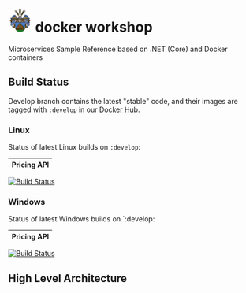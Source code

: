 # ![Image](./img/fam-wappen.png) docker workshop 
Microservices Sample Reference based on .NET (Core) and Docker containers

## Build Status

Develop branch contains the latest "stable" code, and their images are tagged with `:develop` in our [Docker Hub](https://cloud.docker.com/maddev77/workshop/repository/list).

### Linux

Status of latest Linux builds on `:develop`:

| Pricing API |
| ----------- |
[![Build Status](https://badmaddev.visualstudio.com/docker-workshop/_apis/build/status/Pricing?branchName=develop&jobName=BuildLinux)](https://badmaddev.visualstudio.com/docker-workshop/_build/latest?definitionId=4&branchName=develop)

### Windows

Status of latest Windows builds on `:develop:

| Pricing API |
| ----------- |
[![Build Status](https://badmaddev.visualstudio.com/docker-workshop/_apis/build/status/Pricing?branchName=develop&jobName=BuildWindows)](https://badmaddev.visualstudio.com/docker-workshop/_build/latest?definitionId=4&branchName=develop)

## High Level Architecture
